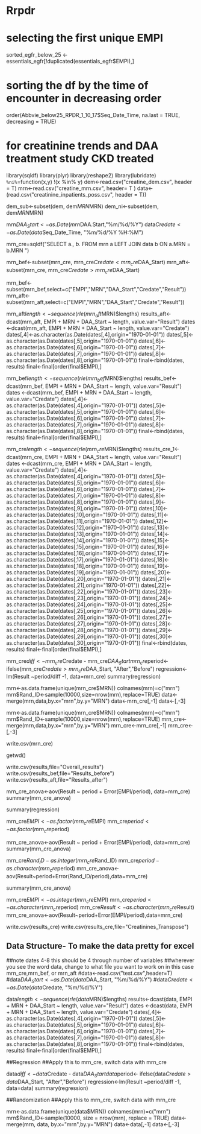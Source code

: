 # Rrpdr
# selecting the first unique EMPI
sorted_egfr_below_25 <- essentials_egfr[!duplicated(essentials_egfr$EMPI),]

# sorting the df by the time of encounter in decreasing order
order(Abbvie_below25_RPDR_1_10_17$Seq_Date_Time, na.last = TRUE, decreasing = TRUE)

# for creatinine trends and DAA treatment study CKD treated
library(sqldf)
library(plyr)
library(reshape2)
library(lubridate)
`%ni%`=function(x,y) !(x %in% y) 
dem<-read.csv("creatine_dem.csv", header = T)
mrn<-read.csv("creatine_mrn.csv", header= T )
data<-(read.csv("creatinine_inpatients_poss.csv", header = T))

dem_sub<-subset(dem, dem$MRN %in% mrn$MRN)
dem_ni<-subset(dem, dem$MRN %ni% mrn$MRN)

mrn$DAA_Start<-as.Date(mrn$DAA.Start,"%m/%d/%Y")
data$Credate<-as.Date(data$Seq_Date_Time, "%m/%d/%Y %H:%M")

mrn_cre=sqldf("SELECT a.*, b.*
                        FROM mrn a
                        LEFT JOIN data b
                        ON a.MRN = b.MRN
                        ")

mrn_bef<-subset(mrn_cre, mrn_cre$Credate < mrn_cre$DAA_Start)
mrn_aft<-subset(mrn_cre, mrn_cre$Credate > mrn_cre$DAA_Start)

mrn_bef<-subset(mrn_bef,select=c("EMPI","MRN","DAA_Start","Credate","Result"))
mrn_aft<-subset(mrn_aft,select=c("EMPI","MRN","DAA_Start","Credate","Result"))
 
mrn_aft$length<-sequence(rle(mrn_aft$MRN)$lengths)
results_aft<-dcast(mrn_aft, EMPI + MRN + DAA_Start ~ length, value.var="Result")
dates <-dcast(mrn_aft, EMPI + MRN + DAA_Start ~ length, value.var="Credate")
dates[,4]<-as.character(as.Date(dates[,4],origin="1970-01-01"))
dates[,5]<-as.character(as.Date(dates[,5],origin="1970-01-01"))
dates[,6]<-as.character(as.Date(dates[,6],origin="1970-01-01"))
dates[,7]<-as.character(as.Date(dates[,7],origin="1970-01-01"))
dates[,8]<-as.character(as.Date(dates[,8],origin="1970-01-01"))
final<-rbind(dates, results)
final<-final[order(final$EMPI),]

mrn_bef$length<-sequence(rle(mrn_bef$MRN)$lengths)
results_bef<-dcast(mrn_bef, EMPI + MRN + DAA_Start ~ length, value.var="Result")
dates <-dcast(mrn_bef, EMPI + MRN + DAA_Start ~ length, value.var="Credate")
dates[,4]<-as.character(as.Date(dates[,4],origin="1970-01-01"))
dates[,5]<-as.character(as.Date(dates[,5],origin="1970-01-01"))
dates[,6]<-as.character(as.Date(dates[,6],origin="1970-01-01"))
dates[,7]<-as.character(as.Date(dates[,7],origin="1970-01-01"))
dates[,8]<-as.character(as.Date(dates[,8],origin="1970-01-01"))
final<-rbind(dates, results)
final<-final[order(final$EMPI),]

mrn_cre$length<-sequence(rle(mrn_cre$MRN)$lengths)
results_cre_1<-dcast(mrn_cre, EMPI + MRN + DAA_Start ~ length, value.var="Result")
dates <-dcast(mrn_cre, EMPI + MRN + DAA_Start ~ length, value.var="Credate")
dates[,4]<-as.character(as.Date(dates[,4],origin="1970-01-01"))
dates[,5]<-as.character(as.Date(dates[,5],origin="1970-01-01"))
dates[,6]<-as.character(as.Date(dates[,6],origin="1970-01-01"))
dates[,7]<-as.character(as.Date(dates[,7],origin="1970-01-01"))
dates[,8]<-as.character(as.Date(dates[,8],origin="1970-01-01"))
dates[,9]<-as.character(as.Date(dates[,9],origin="1970-01-01"))
dates[,10]<-as.character(as.Date(dates[,10],origin="1970-01-01"))
dates[,11]<-as.character(as.Date(dates[,11],origin="1970-01-01"))
dates[,12]<-as.character(as.Date(dates[,12],origin="1970-01-01"))
dates[,13]<-as.character(as.Date(dates[,13],origin="1970-01-01"))
dates[,14]<-as.character(as.Date(dates[,14],origin="1970-01-01"))
dates[,15]<-as.character(as.Date(dates[,15],origin="1970-01-01"))
dates[,16]<-as.character(as.Date(dates[,16],origin="1970-01-01"))
dates[,17]<-as.character(as.Date(dates[,17],origin="1970-01-01"))
dates[,18]<-as.character(as.Date(dates[,18],origin="1970-01-01"))
dates[,19]<-as.character(as.Date(dates[,19],origin="1970-01-01"))
dates[,20]<-as.character(as.Date(dates[,20],origin="1970-01-01"))
dates[,21]<-as.character(as.Date(dates[,21],origin="1970-01-01"))
dates[,22]<-as.character(as.Date(dates[,22],origin="1970-01-01"))
dates[,23]<-as.character(as.Date(dates[,23],origin="1970-01-01"))
dates[,24]<-as.character(as.Date(dates[,24],origin="1970-01-01"))
dates[,25]<-as.character(as.Date(dates[,25],origin="1970-01-01"))
dates[,26]<-as.character(as.Date(dates[,26],origin="1970-01-01"))
dates[,27]<-as.character(as.Date(dates[,27],origin="1970-01-01"))
dates[,28]<-as.character(as.Date(dates[,28],origin="1970-01-01"))
dates[,29]<-as.character(as.Date(dates[,29],origin="1970-01-01"))
dates[,30]<-as.character(as.Date(dates[,30],origin="1970-01-01"))
final<-rbind(dates, results)
final<-final[order(final$EMPI),]

mrn_cre$diff <- mrn_cre$Credate - mrn_cre$DAA_Start
mrn_cre$period<- ifelse(mrn_cre$Credate > mrn_cre$DAA_Start, "After","Before")
regression<-lm(Result ~period/diff -1, data=mrn_cre)
summary(regression)

mrn<-as.data.frame(unique(mrn_cre$MRN))
colnames(mrn)=c("mrn")
mrn$Rand_ID<-sample(10000,size=nrow(mrn),replace=TRUE)
data<-merge(mrn,data,by.x="mrn",by.y="MRN")
data<-mrn_cre[,-1]
data<-[,-3]

mrn<-as.data.frame(unique(mrn_cre$MRN))
colnames(mrn)=c("mrn")
mrn$Rand_ID<-sample(10000,size=nrow(mrn),replace=TRUE)
mrn_cre<-merge(mrn,data,by.x="mrn",by.y="MRN")
mrn_cre<-mrn_cre[,-1]
mrn_cre<-[,-3]

write.csv(mrn_cre)

getwd()

write.csv(results,file="Overall_results")
write.csv(results_bef,file="Results_before")
write.csv(results_aft,file="Results_after")

mrn_cre_anova<-aov(Result ~ period + Error(EMPI/period), data=mrn_cre)
summary(mrn_cre_anova)

summary(regression)

mrn_cre$EMPI<-as.factor(mrn_cre$EMPI)
mrn_cre$period<-as.factor(mrn_cre$period)

mrn_cre_anova<-aov(Result ~ period + Error(EMPI/period), data=mrn_cre)
summary(mrn_cre_anova)

mrn_cre$Rand_ID-as.integer(mrn_cre$Rand_ID)
mrn_cre$period-as.character(mrn_cre$period)
mrn_cre_anova<-aov(Result~period+Error(Rand_ID/period),data=mrn_cre)

summary(mrn_cre_anova)

mrn_cre$EMPI<-as.integer(mrn_cre$EMPI)
mrn_cre$period<-as.character(mrn_cre$period)
mrn_cre$Result<-as.character(mrn_cre$Result)
mrn_cre_anova<-aov(Result~period+Error(EMPI/period),data=mrn_cre)

write.csv(results_cre)
write.csv(results_cre,file="Creatinines_Transpose")

## Data Structure- To make the data pretty for excel
##note dates 4-8 this should be 4 through number of variables
##wherever you see the word data, change to what file you want to work on in this case mrn_cre,mrn_bef, or mrn_aft
#data<-read.csv("test.csv",header=T)
#data$DAA_Start<-as.Date(data$DAA_Start, "%m/%d/%Y")
#data$Credate<-as.Date(data$Credate, "%m/%d/%Y")

data$length<-sequence(rle(data$MRN)$lengths)
results<-dcast(data, EMPI + MRN + DAA_Start ~ length, value.var="Result")
dates <-dcast(data, EMPI + MRN + DAA_Start ~ length, value.var="Credate")
dates[,4]<-as.character(as.Date(dates[,4],origin="1970-01-01"))
dates[,5]<-as.character(as.Date(dates[,5],origin="1970-01-01"))
dates[,6]<-as.character(as.Date(dates[,6],origin="1970-01-01"))
dates[,7]<-as.character(as.Date(dates[,7],origin="1970-01-01"))
dates[,8]<-as.character(as.Date(dates[,8],origin="1970-01-01"))
final<-rbind(dates, results)
final<-final[order(final$EMPI),]

##Regression 
##Apply this to mrn_cre, switch data with mrn_cre

data$diff <- data$Credate - data$DAA_Start
data$period<- ifelse(data$Credate > data$DAA_Start, "After","Before")
regression<-lm(Result ~period/diff -1, data=data)
summary(regression)


##Randomization
##Apply this to mrn_cre, switch data with mrn_cre

mrn<-as.data.frame(unique(data$MRN))
colnames(mrn)=c("mrn")
mrn$Rand_ID<-sample(10000, size = nrow(mrn), replace = TRUE)
data<- merge(mrn, data, by.x="mrn",by.y="MRN")
data<-data[,-1]
data<-[,-3]
